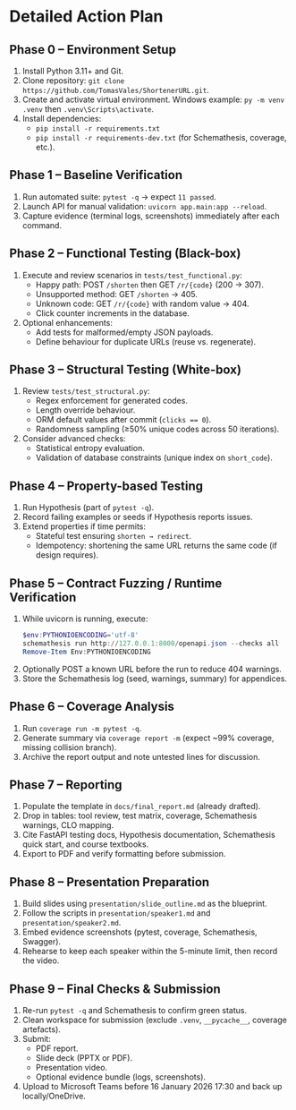 # Detailed Action Plan

## Phase 0 – Environment Setup
1. Install Python 3.11+ and Git.
2. Clone repository: `git clone https://github.com/TomasVales/ShortenerURL.git`.
3. Create and activate virtual environment. Windows example: `py -m venv .venv` then `.venv\Scripts\activate`.
4. Install dependencies:
   - `pip install -r requirements.txt`
   - `pip install -r requirements-dev.txt` (for Schemathesis, coverage, etc.).

## Phase 1 – Baseline Verification
1. Run automated suite: `pytest -q` → expect `11 passed`.
2. Launch API for manual validation: `uvicorn app.main:app --reload`.
3. Capture evidence (terminal logs, screenshots) immediately after each command.

## Phase 2 – Functional Testing (Black-box)
1. Execute and review scenarios in `tests/test_functional.py`:
   - Happy path: POST `/shorten` then GET `/r/{code}` (200 → 307).
   - Unsupported method: GET `/shorten` → 405.
   - Unknown code: GET `/r/{code}` with random value → 404.
   - Click counter increments in the database.
2. Optional enhancements:
   - Add tests for malformed/empty JSON payloads.
   - Define behaviour for duplicate URLs (reuse vs. regenerate).

## Phase 3 – Structural Testing (White-box)
1. Review `tests/test_structural.py`:
   - Regex enforcement for generated codes.
   - Length override behaviour.
   - ORM default values after commit (`clicks == 0`).
   - Randomness sampling (≥50% unique codes across 50 iterations).
2. Consider advanced checks:
   - Statistical entropy evaluation.
   - Validation of database constraints (unique index on `short_code`).

## Phase 4 – Property-based Testing
1. Run Hypothesis (part of `pytest -q`).
2. Record failing examples or seeds if Hypothesis reports issues.
3. Extend properties if time permits:
   - Stateful test ensuring `shorten → redirect`.
   - Idempotency: shortening the same URL returns the same code (if design requires).

## Phase 5 – Contract Fuzzing / Runtime Verification
1. While uvicorn is running, execute:
   ```powershell
   $env:PYTHONIOENCODING='utf-8'
   schemathesis run http://127.0.0.1:8000/openapi.json --checks all
   Remove-Item Env:PYTHONIOENCODING
   ```
2. Optionally POST a known URL before the run to reduce 404 warnings.
3. Store the Schemathesis log (seed, warnings, summary) for appendices.

## Phase 6 – Coverage Analysis
1. Run `coverage run -m pytest -q`.
2. Generate summary via `coverage report -m` (expect ~99% coverage, missing collision branch).
3. Archive the report output and note untested lines for discussion.

## Phase 7 – Reporting
1. Populate the template in `docs/final_report.md` (already drafted).
2. Drop in tables: tool review, test matrix, coverage, Schemathesis warnings, CLO mapping.
3. Cite FastAPI testing docs, Hypothesis documentation, Schemathesis quick start, and course textbooks.
4. Export to PDF and verify formatting before submission.

## Phase 8 – Presentation Preparation
1. Build slides using `presentation/slide_outline.md` as the blueprint.
2. Follow the scripts in `presentation/speaker1.md` and `presentation/speaker2.md`.
3. Embed evidence screenshots (pytest, coverage, Schemathesis, Swagger).
4. Rehearse to keep each speaker within the 5-minute limit, then record the video.

## Phase 9 – Final Checks & Submission
1. Re-run `pytest -q` and Schemathesis to confirm green status.
2. Clean workspace for submission (exclude `.venv`, `__pycache__`, coverage artefacts).
3. Submit:
   - PDF report.
   - Slide deck (PPTX or PDF).
   - Presentation video.
   - Optional evidence bundle (logs, screenshots).
4. Upload to Microsoft Teams before 16 January 2026 17:30 and back up locally/OneDrive.
